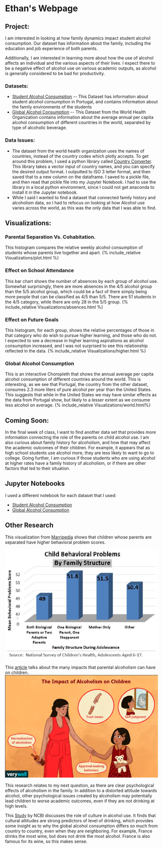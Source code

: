 # Ethan's Webpage

## Project:
I am interested in looking at how family dynamics impact student alcohol consumption.  Our dataset has information about the family, including the education and job experience of both parents.

Additionally, I am interested in learning more about how the use of alcohol affects an individual and the various aspects of their lives.  I expect there to be a negative effect of alcohol use on various academic outputs, as alcohol is generally considered to be bad for productivity.
### Datasets:
* [Student Alcohol Consumption](https://www.kaggle.com/uciml/student-alcohol-consumption)
-- This Dataset has information about student alcohol consumption in Portugal, and contains information about the family environments of the students
* [Global Alcohol Consumption](https://data.world/fivethirtyeight/alcohol-consumption)
-- This Dataset from the World Health Organization contains information about the average annual per capita alcohol consumption of different countries in the world, separated by type of alcoholic beverage.

### Data Issues:
- The dataset from the world health organization uses the names of countries, instead of the country codes which plotly accepts.  To get around this problem, I used a python library called [Country Converter](https://pypi.org/project/country-converter/).  This library takes a vector input of country names, and you can specify the desired output format.  I outputted to ISO 3 letter format, and then saved that to a new column on the dataframe.  I saved to a pickle file, and then read that pickle file into my Jupyter Notebook.  I had to use the library in a local python environment, since I could not get anaconda to install it in the Jupyter notebook.
-  While I said I wanted to find a dataset that connected family history and alcoholism data, so I had to refocus on looking at how Alcohol use varies across the world, as this was the only data that I was able to find.

## Visualizations:

### Parental Separation Vs. Cohabitation.
This histogram compares the relative weekly alcohol consumption of students whose parents live together and apart.
{% include_relative Visualizations/plot.html %}

### Effect on School Attendance
This bar chart shows the number of absences by each group of alcohol use.  Somewhat surprisingly, there are more absences in the 4/5 alcohol group than the 5/5 alcohol group, which could be a fact of there simply being more people that can be classified as 4/5 than 5/5.  There are 51 students in the 4/5 category, while there are only 28 in the 5/5 group.
{% include_relative Visualizations/absences.html %}

### Effect on Future Goals
This histogram, for each group, shows the relative percentages of those in that category who do wish to pursue higher learning, and those who do not.  I expected to see a decrease in higher learning aspirations as alcohol consumption increased, and I was not surprised to see this relationship reflected in the data.
{% include_relative Visualizations/higher.html %}

### Global Alcohol Consumption
This is an interactive Choropleth that shows the annual average per capita alcohol consumption of different countries around the world.  This is interesting, as we see that Portugal, the country from the other dataset, consumes 2.3 more liters of pure alcohol per year than the United States.  This suggests that while in the United States we may have similar effects as the data from Portugal show, but likely to a lesser extent as we consume less alcohol on average.
{% include_relative Visualizations/world.html%}


## Coming Soon:
In the final week of class, I want to find another data set that provides more information connecting the role of the parents on child alcohol use.  I am also curious about family history for alcoholism, and how that may affect the academic outcomes of their children.  For example, it appears that as high school students use alcohol more, they are less likely to want to go to college.  Going further, I am curious if those students who are using alcohol at higher rates have a family history of alcoholism, or if there are other factors that led to their situation.

## Jupyter Notebooks
I used a different notebook for each dataset that I used:
* [Student Alcohol Consumption](Visualizations/notebook.html)
* [Global Alcohol Consumption](Visualizations/notebook2.html)


## Other Research
This visualization from [Marripedia](http://marripedia.org/effects.of.divorce.on.children.s.behavior) shows that children whose parents are separated have higher behavioral problem scores.

![Visual](Visualizations/childbehavioral.jpeg)

This [article](https://www.verywellmind.com/the-effects-of-parental-alcoholism-on-children-67233) talks about the many impacts that parental alcoholism can have on children.
![Picture](Visualizations/parent_alc.png)

This research relates to my next question, as there are clear psychological effects of alcoholism in the family.  In addition to a distorted attitude towards alcohol, other psychological issues created by alcoholism may potentially lead children to worse academic outcomes, even if they are not drinking at high levels.

This [Study](https://www.ncbi.nlm.nih.gov/pmc/articles/PMC4872611/) by NCBI discusses the role of culture in alcohol use.  It finds that cultural attitudes are strong predictors of level of drinking, which provides some insight as to why the global alcohol consumption differs so much from country to country, even when they are neighboring.  For example, France drinks the most wine, but does not drink the most alcohol.  France is also famous for its wine, so this makes sense.
